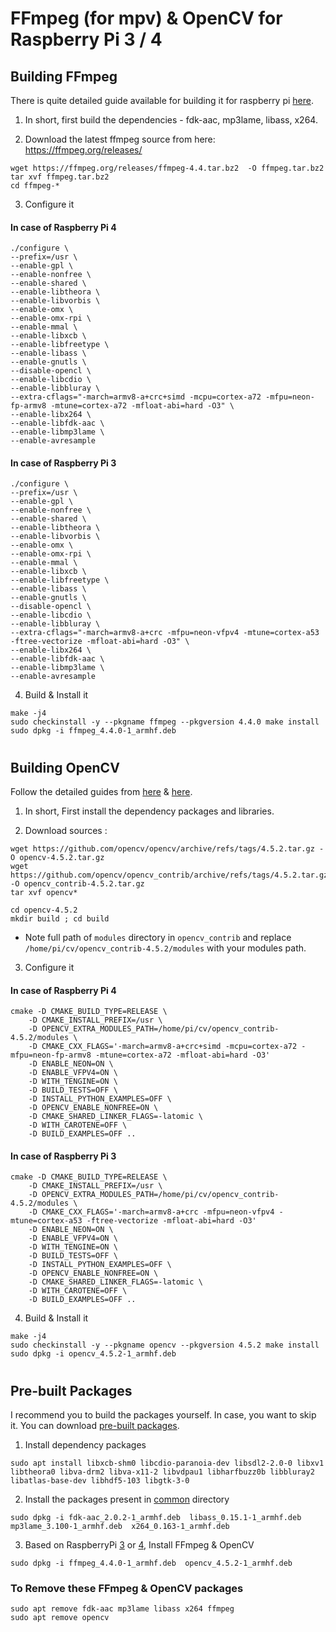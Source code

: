 # FFmpeg (for mpv) & OpenCV for Raspberry Pi 3 / 4



## Building FFmpeg
There is quite detailed guide available for building it for raspberry pi [here](https://www.raspberrypi.org/forums/viewtopic.php?t=199775).

1. In short, first build the dependencies - fdk-aac, mp3lame, libass, x264.

2. Download the latest ffmpeg source from here: https://ffmpeg.org/releases/

```
wget https://ffmpeg.org/releases/ffmpeg-4.4.tar.bz2  -O ffmpeg.tar.bz2
tar xvf ffmpeg.tar.bz2
cd ffmpeg-*
```
3. Configure it
#### In case of Raspberry Pi 4
```
./configure \
--prefix=/usr \
--enable-gpl \
--enable-nonfree \
--enable-shared \
--enable-libtheora \
--enable-libvorbis \
--enable-omx \
--enable-omx-rpi \
--enable-mmal \
--enable-libxcb \
--enable-libfreetype \
--enable-libass \
--enable-gnutls \
--disable-opencl \
--enable-libcdio \
--enable-libbluray \
--extra-cflags="-march=armv8-a+crc+simd -mcpu=cortex-a72 -mfpu=neon-fp-armv8 -mtune=cortex-a72 -mfloat-abi=hard -O3" \
--enable-libx264 \
--enable-libfdk-aac \
--enable-libmp3lame \
--enable-avresample
```
#### In case of Raspberry Pi 3
```
./configure \
--prefix=/usr \
--enable-gpl \
--enable-nonfree \
--enable-shared \
--enable-libtheora \
--enable-libvorbis \
--enable-omx \
--enable-omx-rpi \
--enable-mmal \
--enable-libxcb \
--enable-libfreetype \
--enable-libass \
--enable-gnutls \
--disable-opencl \
--enable-libcdio \
--enable-libbluray \
--extra-cflags="-march=armv8-a+crc -mfpu=neon-vfpv4 -mtune=cortex-a53 -ftree-vectorize -mfloat-abi=hard -O3" \
--enable-libx264 \
--enable-libfdk-aac \
--enable-libmp3lame \
--enable-avresample
```
4. Build & Install it
```
make -j4
sudo checkinstall -y --pkgname ffmpeg --pkgversion 4.4.0 make install
sudo dpkg -i ffmpeg_4.4.0-1_armhf.deb
```

#
## Building OpenCV

Follow the detailed guides from [here](https://www.pyimagesearch.com/2019/09/16/install-opencv-4-on-raspberry-pi-4-and-raspbian-buster/) & [here](https://learnopencv.com/build-and-install-opencv-4-for-raspberry-pi/).

1. In short, First install the dependency packages and libraries.

2. Download sources :
```
wget https://github.com/opencv/opencv/archive/refs/tags/4.5.2.tar.gz -O opencv-4.5.2.tar.gz
wget https://github.com/opencv/opencv_contrib/archive/refs/tags/4.5.2.tar.gz -O opencv_contrib-4.5.2.tar.gz
tar xvf opencv*
```
```
cd opencv-4.5.2
mkdir build ; cd build
```
* Note full path of `modules` directory in `opencv_contrib` and replace `/home/pi/cv/opencv_contrib-4.5.2/modules` with your modules path.

3. Configure it
#### In case of Raspberry Pi 4
```
cmake -D CMAKE_BUILD_TYPE=RELEASE \
    -D CMAKE_INSTALL_PREFIX=/usr \
    -D OPENCV_EXTRA_MODULES_PATH=/home/pi/cv/opencv_contrib-4.5.2/modules \
    -D CMAKE_CXX_FLAGS='-march=armv8-a+crc+simd -mcpu=cortex-a72 -mfpu=neon-fp-armv8 -mtune=cortex-a72 -mfloat-abi=hard -O3'
    -D ENABLE_NEON=ON \
    -D ENABLE_VFPV4=ON \
    -D WITH_TENGINE=ON \
    -D BUILD_TESTS=OFF \
    -D INSTALL_PYTHON_EXAMPLES=OFF \
    -D OPENCV_ENABLE_NONFREE=ON \
    -D CMAKE_SHARED_LINKER_FLAGS=-latomic \
    -D WITH_CAROTENE=OFF \
    -D BUILD_EXAMPLES=OFF ..
```
#### In case of Raspberry Pi 3
```
cmake -D CMAKE_BUILD_TYPE=RELEASE \
    -D CMAKE_INSTALL_PREFIX=/usr \
    -D OPENCV_EXTRA_MODULES_PATH=/home/pi/cv/opencv_contrib-4.5.2/modules \
    -D CMAKE_CXX_FLAGS='-march=armv8-a+crc -mfpu=neon-vfpv4 -mtune=cortex-a53 -ftree-vectorize -mfloat-abi=hard -O3'
    -D ENABLE_NEON=ON \
    -D ENABLE_VFPV4=ON \
    -D WITH_TENGINE=ON \
    -D BUILD_TESTS=OFF \
    -D INSTALL_PYTHON_EXAMPLES=OFF \
    -D OPENCV_ENABLE_NONFREE=ON \
    -D CMAKE_SHARED_LINKER_FLAGS=-latomic \
    -D WITH_CAROTENE=OFF \
    -D BUILD_EXAMPLES=OFF ..
```
4. Build & Install it
```
make -j4
sudo checkinstall -y --pkgname opencv --pkgversion 4.5.2 make install
sudo dpkg -i opencv_4.5.2-1_armhf.deb
```
#
## Pre-built Packages
I recommend you to build the packages yourself.
In case, you want to skip it. You can download [pre-built packages](https://github.com/superuser789/MediaPipe-on-RaspberryPi).
1. Install dependency packages 
```
sudo apt install libxcb-shm0 libcdio-paranoia-dev libsdl2-2.0-0 libxv1  libtheora0 libva-drm2 libva-x11-2 libvdpau1 libharfbuzz0b libbluray2 libatlas-base-dev libhdf5-103 libgtk-3-0
```
2. Install the packages present in [common](https://github.com/superuser789/MediaPipe-on-RaspberryPi/tree/main/common) directory
```
sudo dpkg -i fdk-aac_2.0.2-1_armhf.deb  libass_0.15.1-1_armhf.deb  mp3lame_3.100-1_armhf.deb  x264_0.163-1_armhf.deb
```
3. Based on RaspberryPi [3](https://github.com/superuser789/MediaPipe-on-RaspberryPi/tree/main/RPi%203) or [4](https://github.com/superuser789/MediaPipe-on-RaspberryPi/tree/main/RPi%204), Install FFmpeg & OpenCV
```
sudo dpkg -i ffmpeg_4.4.0-1_armhf.deb  opencv_4.5.2-1_armhf.deb
```

### To Remove these FFmpeg & OpenCV packages
```
sudo apt remove fdk-aac mp3lame libass x264 ffmpeg
sudo apt remove opencv
```
#
